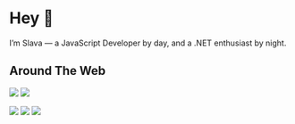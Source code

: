 # Hey 👋

I’m Slava &mdash; a JavaScript Developer by day, and a .NET enthusiast by night. 

## Around The Web

[![](https://img.shields.io/badge/Website-Knyazev.io-white?logo=internetexplorer&style=for-the-badge&logoColor=white)](https://knyazev.io)
[![](https://img.shields.io/badge/Blog-BBSS.dev-EE72F1?logo=rss&style=for-the-badge&logoColor=white)](https://bbss.dev)

[![](https://img.shields.io/badge/-LinkedIn-0A66C2?logo=linkedin&style=for-the-badge&logoColor=white)](https://www.linkedin.com/in/slava-knyazev/)
[![](https://img.shields.io/badge/-StackOverflow-F58025?logo=stackoverflow&style=for-the-badge&logoColor=white)](https://stackoverflow.com/users/4088472/slava-knyazev)
[![](https://img.shields.io/badge/-GitHub-181717?logo=github&style=for-the-badge&logoColor=white)](https://github.com/vezaynk/vezaynk)

<!-- [![Slava Knyazev StackOverflow](https://stackoverflow-readme-profile.johannchopin.fr/profile/4088472?theme=monokai&website=true&location=true)](https://stackoverflow.com/users/4088472/slava-knyazev) -->

<!-- ### Learn more about me: https://knyazev.io 

### Read my work: https://bbss.dev  -->
<!-- 
# Today

I am a **Front-End Engineer II** at **Amazon Web Services**. On the side, I am currently working on a couple side-projects:

### Pixel-Perfect

Cloud-Native clone of Chromatic/Happo/Percy with some fresh ideas of my own. It is a large undertaking with an expected delivery of late 2023.

### ExtendedQuery

Configuration-as-code data fetcher with a builder pattern API as an alternative to [@TanStack/Query](https://github.com/TanStack/query). It is my highest priority side-project, as it has many immediate applications. See my [initial draft](https://user-images.githubusercontent.com/10255546/207960718-b7462a7c-b946-4ad3-8880-835e3c45b7e9.png) for the implementation.

### TablePost

Pastebin but for dynamic tables. Exercise in working in AWS Lambda and DynamoDB inspired by [this tweet](https://user-images.githubusercontent.com/10255546/208017069-42df8ad9-e52c-4c85-b584-67d189b05b95.png).

# Yesterday

Most notably<sup>1</sup>, I have previously been employed as a Senior React Consultant for **Airbnb** under **Capgemini Engineering**<sup>2</sup> working first under the taxes reporting org and later under the marketing org. Before that, I was a Developer for the **Public Health Agency of Canada** where I automated critical workflows and designed interactive data visualizations. 

<sup>1. I have held many other roles, [please see my resume for the rest](https://knyazev.io/resume/)</sup> 

<sup>2. Altran before being acquired by Capgemini</sup>

# Tomorrow

My goals for the next year are primarily focused on becoming an expert at All Things Kubernetes and taking the [CKAD certification](https://training.linuxfoundation.org/certification/certified-kubernetes-application-developer-ckad). My current role is an ideal fit for that goal, and as such, **I am currently not looking for any new roles**.
 -->
